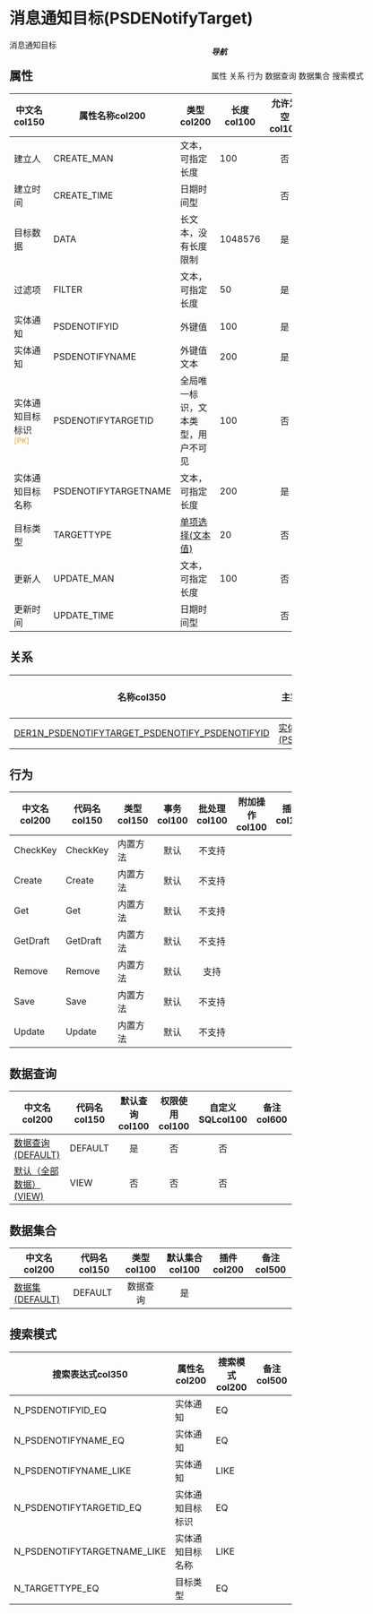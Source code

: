 # 消息通知目标(PSDENotifyTarget)  <!-- {docsify-ignore-all} -->


消息通知目标


## 属性
|    中文名col150 | 属性名称col200           | 类型col200     | 长度col100    |允许为空col100    |  备注col500  |
| --------   |------------| -----  | -----  | :----: | -------- |
|建立人|CREATE_MAN|文本，可指定长度|100|否||
|建立时间|CREATE_TIME|日期时间型||否||
|目标数据|DATA|长文本，没有长度限制|1048576|是||
|过滤项|FILTER|文本，可指定长度|50|是||
|实体通知|PSDENOTIFYID|外键值|100|是||
|实体通知|PSDENOTIFYNAME|外键值文本|200|是||
|实体通知目标标识<sup class="footnote-symbol"><font color=orange>[PK]</font></sup>|PSDENOTIFYTARGETID|全局唯一标识，文本类型，用户不可见|100|否||
|实体通知目标名称|PSDENOTIFYTARGETNAME|文本，可指定长度|200|是||
|目标类型|TARGETTYPE|[单项选择(文本值)](index/dictionary_index#DENotifyTargetType "实体通知目标类型")|20|否||
|更新人|UPDATE_MAN|文本，可指定长度|100|否||
|更新时间|UPDATE_TIME|日期时间型||否||


## 关系

<el-row>
<el-tabs v-model="show_der">
<el-tab-pane label="从关系" name="minor">

|  名称col350   | 主实体col200   | 关系类型col200   |    备注col500  |
| -------- |---------- |-----------|----- |
|[DER1N_PSDENOTIFYTARGET_PSDENOTIFY_PSDENOTIFYID](der/DER1N_PSDENOTIFYTARGET_PSDENOTIFY_PSDENOTIFYID)|[实体通知(PSDENOTIFY)](module/extension/PSDENotify)|1:N关系||

</el-tab-pane>
</el-tabs>
</el-row>

## 行为
| 中文名col200    | 代码名col150    | 类型col150    | 事务col100   | 批处理col100   | 附加操作col100  | 插件col150    |  备注col300  |
| -------- |---------- |----------- |:----:|:----:|---------| ----- | ----- |
|CheckKey|CheckKey|内置方法|默认|不支持||||
|Create|Create|内置方法|默认|不支持||||
|Get|Get|内置方法|默认|不支持||||
|GetDraft|GetDraft|内置方法|默认|不支持||||
|Remove|Remove|内置方法|默认|支持||||
|Save|Save|内置方法|默认|不支持||||
|Update|Update|内置方法|默认|不支持||||

## 数据查询
| 中文名col200    | 代码名col150    | 默认查询col100 | 权限使用col100 | 自定义SQLcol100 |  备注col600|
| --------  | --------   | :----:  |:----:  | :----:  |----- |
|[数据查询(DEFAULT)](module/extension/PSDENotifyTarget/query/Default)|DEFAULT|是|否 |否 ||
|[默认（全部数据）(VIEW)](module/extension/PSDENotifyTarget/query/View)|VIEW|否|否 |否 ||

## 数据集合
| 中文名col200  | 代码名col150  | 类型col100 | 默认集合col100 |   插件col200|   备注col500|
| --------  | --------   | :----:   | :----:   | ----- |----- |
|[数据集(DEFAULT)](module/extension/PSDENotifyTarget/dataset/Default)|DEFAULT|数据查询|是|||

## 搜索模式
|   搜索表达式col350   |    属性名col200    |    搜索模式col200        |备注col500  |
| -------- |------------|------------|------|
|N_PSDENOTIFYID_EQ|实体通知|EQ||
|N_PSDENOTIFYNAME_EQ|实体通知|EQ||
|N_PSDENOTIFYNAME_LIKE|实体通知|LIKE||
|N_PSDENOTIFYTARGETID_EQ|实体通知目标标识|EQ||
|N_PSDENOTIFYTARGETNAME_LIKE|实体通知目标名称|LIKE||
|N_TARGETTYPE_EQ|目标类型|EQ||

<div style="display: block; overflow: hidden; position: fixed; top: 140px; right: 100px;">

##### 导航
<el-anchor >
<el-anchor-link :href="`#/module/extension/PSDENotifyTarget?id=属性`">
  属性
</el-anchor-link>
<el-anchor-link :href="`#/module/extension/PSDENotifyTarget?id=关系`">
  关系
</el-anchor-link>
<el-anchor-link :href="`#/module/extension/PSDENotifyTarget?id=行为`">
  行为
</el-anchor-link>
<el-anchor-link :href="`#/module/extension/PSDENotifyTarget?id=数据查询`">
  数据查询
</el-anchor-link>
<el-anchor-link :href="`#/module/extension/PSDENotifyTarget?id=数据集合`">
  数据集合
</el-anchor-link>
<el-anchor-link :href="`#/module/extension/PSDENotifyTarget?id=搜索模式`">
  搜索模式
</el-anchor-link>
</el-anchor>
</div>

<script>
 const { createApp } = Vue
  createApp({
    data() {
      return {
show_der:'minor',


      }
    },
    methods: {
    }
  }).use(ElementPlus).mount('#app')
</script>